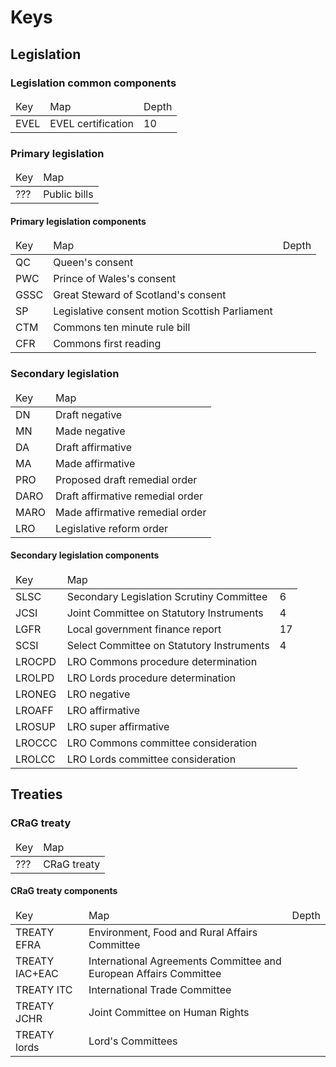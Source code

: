 # Keys

## Legislation

### Legislation common components

<table>
	<thead>
		<tr>
			<td>Key</td>
			<td>Map</td>
			<td>Depth</td>
		</tr>
	</thead>
	<tbody>
		<tr>
			<td>EVEL</td>
			<td>EVEL certification</td>
			<td>10</td>
		</tr>
	</tbody>
</table>

### Primary legislation

<table>
	<thead>
		<tr>
			<td>Key</td>
			<td>Map</td>
		</tr>
	</thead>
	<tbody>
		<tr>
			<td>???</td>
			<td>Public bills</td>
		</tr>
	</tbody>
</table>

#### Primary legislation components

<table>
	<thead>
		<tr>
			<td>Key</td>
			<td>Map</td>
			<td>Depth</td>
		</tr>
	</thead>
	<tbody>
		<tr>
			<td>QC</td>
			<td>Queen's consent</td>
			<td></td>
		</tr>
		<tr>
			<td>PWC</td>
			<td>Prince of Wales's consent</td>
			<td></td>
		</tr>
		<tr>
			<td>GSSC</td>
			<td>Great Steward of Scotland's consent</td>
			<td></td>
		</tr>
		<tr>
			<td>SP</td>
			<td>Legislative consent motion Scottish Parliament</td>
			<td></td>
		</tr>
		<tr>
			<td>CTM</td>
			<td>Commons ten minute rule bill</td>
			<td></td>
		</tr>
		<tr>
			<td>CFR</td>
			<td>Commons first reading</td>
			<td></td>
		</tr>
	</tbody>
</table>

### Secondary legislation

<table>
	<thead>
		<tr>
			<td>Key</td>
			<td>Map</td>
		</tr>
	</thead>
	<tbody>
		<tr>
			<td>DN</td>
			<td>Draft negative</td>
		</tr>
		<tr>
			<td>MN</td>
			<td>Made negative</td>
		</tr>
		<tr>
			<td>DA</td>
			<td>Draft affirmative</td>
		</tr>
		<tr>
			<td>MA</td>
			<td>Made affirmative</td>
		</tr>
		<tr>
			<td>PRO</td>
			<td>Proposed draft remedial order</td>
		</tr>
		<tr>
			<td>DARO</td>
			<td>Draft affirmative remedial order</td>
		</tr>
		<tr>
			<td>MARO</td>
			<td>Made affirmative remedial order</td>
		</tr>
		<tr>
			<td>LRO</td>
			<td>Legislative reform order</td>
		</tr>
	</tbody>
</table>

#### Secondary legislation components

<table>
	<thead>
		<tr>
			<td>Key</td>
			<td>Map</td>
		</tr>
	</thead>
	<tbody>
		<tr>
			<td>SLSC</td>
			<td>Secondary Legislation Scrutiny Committee</td>
			<td>6</td>
		</tr>
		<tr>
			<td>JCSI</td>
			<td>Joint Committee on Statutory Instruments</td>
			<td>4</td>
		</tr>
		<tr>
			<td>LGFR</td>
			<td>Local government finance report</td>
			<td>17</td>
		</tr>
		<tr>
			<td>SCSI</td>
			<td>Select Committee on Statutory Instruments</td>
			<td>4</td>
		</tr>
		<tr>
			<td>LROCPD</td>
			<td>LRO Commons procedure determination</td>
			<td></td>
		</tr>
		<tr>
			<td>LROLPD</td>
			<td>LRO Lords procedure determination</td>
			<td></td>
		</tr>
		<tr>
			<td>LRONEG</td>
			<td>LRO negative</td>
			<td></td>
		</tr>
		<tr>
			<td>LROAFF</td>
			<td>LRO affirmative</td>
			<td></td>
		</tr>
		<tr>
			<td>LROSUP</td>
			<td>LRO super affirmative</td>
			<td></td>
		</tr>
		<tr>
			<td>LROCCC</td>
			<td>LRO Commons committee consideration</td>
			<td></td>
		</tr>
		<tr>
			<td>LROLCC</td>
			<td>LRO Lords committee consideration</td>
			<td></td>
		</tr>
	</tbody>
</table>

## Treaties

### CRaG treaty

<table>
	<thead>
		<tr>
			<td>Key</td>
			<td>Map</td>
		</tr>
	</thead>
	<tbody>
		<tr>
			<td>???</td>
			<td>CRaG treaty</td>
		</tr>
	</tbody>
</table>

#### CRaG treaty components

<table>
	<thead>
		<tr>
			<td>Key</td>
			<td>Map</td>
			<td>Depth</td>
		</tr>
	</thead>
	<tbody>
		<tr>
			<td>TREATY EFRA</td>
			<td>Environment, Food and Rural Affairs Committee</td>
			<td></td>
		</tr>
		<tr>
			<td>TREATY IAC+EAC</td>
			<td>International Agreements Committee and European Affairs Committee</td>
			<td></td>
		</tr>
		<tr>
			<td>TREATY ITC</td>
			<td>International Trade Committee</td>
			<td></td>
		</tr>
		<tr>
			<td>TREATY JCHR</td>
			<td>Joint Committee on Human Rights</td>
			<td></td>
		</tr>
		<tr>
			<td>TREATY lords</td>
			<td>Lord's Committees</td>
			<td></td>
		</tr>
	</tbody>
</table>